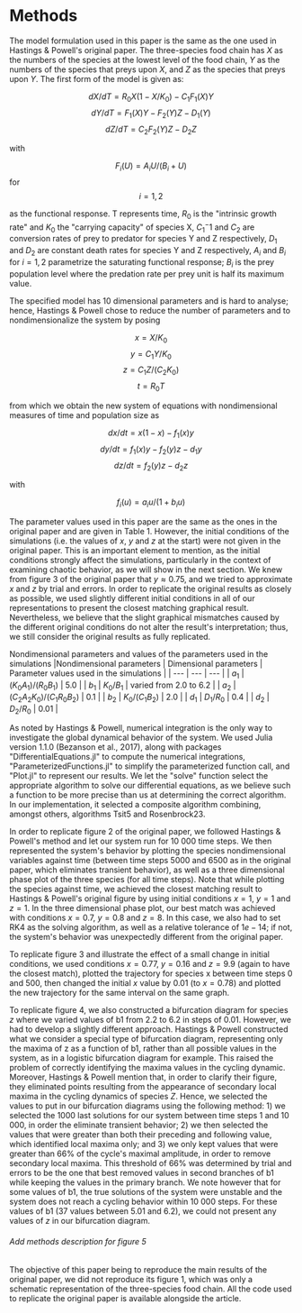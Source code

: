 # Methods

The model formulation used in this paper is the same as the one used in Hastings & Powell's original paper. The three-species food chain has $X$ as the numbers of the species at the lowest level of the food chain, $Y$ as the numbers of the species that preys upon $X$, and $Z$ as the species that preys upon $Y$. The first form of the model is given as:

$$ dX/dT = R_0X(1 - X/K_0) - C_1F_1(X)Y $$
$$ dY/dT = F_1(X)Y - F_2(Y)Z - D_1(Y) $$
$$ dZ/dT = C_2F_2(Y)Z - D_2Z $$

with

$$ F_i(U) = A_iU/(B_i + U) $$ for $$ i = 1,2 $$

as the functional response. T represents time, $R_0$ is the "intrinsic growth rate" and $K_0$ the "carrying capacity" of species X, $C_1^-1$ and $C_2$ are conversion rates of prey to predator for species Y and Z respectively, $D_1$ and $D_2$ are constant death rates for species Y and Z respectively, $A_i$ and $B_i$ for $i = 1,2$ parametrize the saturating functional response; $B_i$ is the prey population level where the predation rate per prey unit is half its maximum value.

The specified model has 10 dimensional parameters and is hard to analyse; hence, Hastings & Powell chose to reduce the number of parameters and to nondimensionalize the system by posing

$$ x = X/K_0 $$
$$ y = C_1Y/K_0 $$
$$ z = C_1Z/(C_2K_0) $$
$$ t = R_0T $$

from which we obtain the new system of equations with nondimensional measures of time and population size as

$$ dx/dt = x(1 - x) - f_1(x)y $$
$$ dy/dt = f_1(x)y - f_2(y)z - d_1y $$
$$ dz/dt = f_2(y)z - d_2z $$

with

$$ f_i(u) = a_iu/(1 + b_iu) $$

The parameter values used in this paper are the same as the ones in the original paper and are given in Table 1. However, the initial conditions of the simulations (i.e. the values of $x$, $y$ and $z$ at the start) were not given in the original paper. This is an important element to mention, as the initial conditions strongly affect the simulations, particularly in the context of examining chaotic behavior, as we will show in the next section. We knew from figure 3 of the original paper that $y \approx 0.75$, and we tried to approximate $x$ and $z$ by trial and errors. In order to replicate the original results as closely as possible, we used slightly different initial conditions in all of our representations to present the closest matching graphical result. Nevertheless, we believe that the slight graphical mismatches caused by the different original conditions do not alter the result's interpretation; thus, we still consider the original results as fully replicated.


Nondimensional parameters and values of the parameters used in the simulations
|Nondimensional parameters | Dimensional parameters | Parameter values used in the simulations |
| --- | --- | --- |
| $a_1$ | $(K_0A_1)/(R_0B_1)$ | 5.0 |
| $b_1$ | $K_0/B_1$ | varied from 2.0 to 6.2 |
| $a_2$ | $(C_2A_2K_0)/(C_1R_0B_2)$ | 0.1 |
| $b_2$ | $K_0/(C_1B_2)$ | 2.0 |
| $d_1$ | $D_1/R_0$ | 0.4 |
| $d_2$ | $D_2/R_0$ | 0.01 |

As noted by Hastings & Powell, numerical integration is the only way to investigate the global dynamical behavior of the system. We used Julia version 1.1.0 (Bezanson et al., 2017), along with packages "DifferentialEquations.jl" to compute the numerical integrations, "ParameterizedFunctions.jl" to simplify the parameterized function call, and "Plot.jl" to represent our results. We let the "solve" function select the appropriate algorithm to solve our differential equations, as we believe such a function to be more precise than us at determining the correct algorithm. In our implementation, it selected a composite algorithm combining, amongst others, algorithms Tsit5 and Rosenbrock23.

In order to replicate figure 2 of the original paper, we followed Hastings & Powell's method and let our system run for 10 000 time steps. We then represented the system's behavior by plotting the species nondimensional variables against time (between time steps 5000 and 6500 as in the original paper, which eliminates transient behavior), as well as a three dimensional phase plot of the three species (for all time steps). Note that while plotting the species against time, we achieved the closest matching result to Hastings & Powell's original figure by using initial conditions $x=1$, $y=1$ and $z=1$. In the three dimensional phase plot, our best match was achieved with conditions $x=0.7$, $y=0.8$ and $z=8$. In this case, we also had to set RK4 as the solving algorithm, as well as a relative tolerance of $1e-14$; if not, the system's behavior was unexpectedly different from the original paper.

To replicate figure 3 and illustrate the effect of a small change in initial conditions, we used conditions $x=0.77$, $y=0.16$ and $z=9.9$ (again to have the closest match), plotted the trajectory for species x between time steps 0 and 500, then changed the initial $x$ value by 0.01 (to $x=0.78$) and plotted the new trajectory for the same interval on the same graph.

To replicate figure 4, we also constructed a bifurcation diagram for species $z$ where we varied values of b1 from 2.2 to 6.2 in steps of 0.01. However, we had to develop a slightly different approach. Hastings & Powell constructed what we consider a special type of bifurcation diagram, representing only the maxima of z as a function of b1, rather than all possible values in the system, as in a logistic bifurcation diagram for example. This raised the problem of correctly identifying the maxima values in the cycling dynamic. Moreover, Hastings & Powell mention that, in order to clarify their figure, they eliminated points resulting from the appearance of secondary local maxima in the cycling dynamics of species $Z$. Hence, we selected the values to put in our bifurcation diagrams using the following method: 1) we selected the 1000 last solutions for our system between time steps 1 and 10 000, in order the eliminate transient behavior; 2) we then selected the values that were greater than both their preceding and following value, which identified local maxima only; and 3) we only kept values that were greater than 66% of the cycle's maximal amplitude, in order to remove secondary local maxima. This threshold of 66% was determined by trial and errors to be the one that best removed values in second branches of b1 while keeping the values in the primary branch. We note however that for some values of b1, the true solutions of the system were unstable and the system does not reach a cycling behavior within 10 000 steps. For these values of b1 (37 values between 5.01 and 6.2), we could not present any values of $z$ in our bifurcation diagram.

###### Add methods description for figure 5

The objective of this paper being to reproduce the main results of the original paper, we did not reproduce its figure 1, which was only a schematic representation of the three-species food chain. All the code used to replicate the original paper is available alongside the article.
